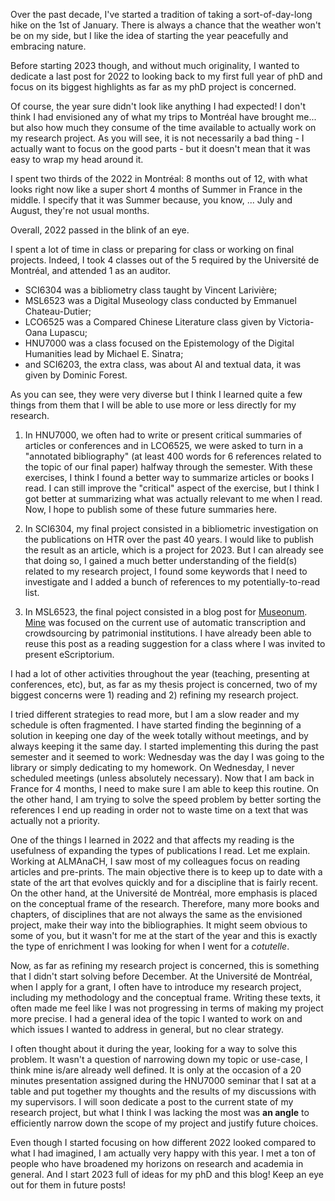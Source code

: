 <!--
.. title: 009 - Looking back to 2022
.. slug: 009
.. date: 2022-12-31 10:14:57 UTC-05:00
.. tags: courses
.. category: milestone
.. link: 
.. description: 
.. type: text
-->

Over the past decade, I've started a tradition of taking a sort-of-day-long hike on the 1st of January. There is always a chance that the weather won't be on my side, but I like the idea of starting the year peacefully and embracing nature.  

Before starting 2023 though, and without much originality, I wanted to dedicate a last post for 2022 to looking back to my first full year of phD and focus on its biggest highlights as far as my phD project is concerned.  

Of course, the year sure didn't look like anything I had expected! I don't think I had envisioned any of what my trips to Montréal have brought me... but also how much they consume of the time available to actually work on my research project. As you will see, it is not necessarily a bad thing - I actually want to focus on the good parts - but it doesn't mean that it was easy to wrap my head around it.  

I spent two thirds of the 2022 in Montréal: 8 months out of 12, with what looks right now like a super short 4 months of Summer in France in the middle. I specify that it was Summer because, you know, ... July and August, they're not usual months.

Overall, 2022 passed in the blink of an eye.  

I spent a lot of time in class or preparing for class or working on final projects. Indeed, I took 4 classes out of the 5 required by the Université de Montréal, and attended 1 as an auditor.  

- SCI6304 was a bibliometry class taught by Vincent Larivière;
- MSL6523 was a Digital Museology class conducted by Emmanuel Chateau-Dutier;
- LCO6525 was a Compared Chinese Literature class given by Victoria-Oana Lupascu;
- HNU7000 was a class focused on the Epistemology of the Digital Humanities lead by Michael E. Sinatra;
- and SCI6203, the extra class, was about AI and textual data, it was given by Dominic Forest.

As you can see, they were very diverse but I think I learned quite a few things from them that I will be able to use more or less directly for my research.

1. In HNU7000, we often had to write or present critical summaries of articles or conferences and in LCO6525, we were asked to turn in a "annotated bibliography" (at least 400 words for 6 references related to the topic of our final paper) halfway through the semester. With these exercises, I think I found a better way to summarize articles or books I read. I can still improve the "critical" aspect of the exercise, but I think I got better at summarizing what was actually relevant to me when I read. Now, I hope to publish some of these future summaries here.

2. In SCI6304, my final project consisted in a bibliometric investigation on the publications on HTR over the past 40 years. I would like to publish the result as an article, which is a project for 2023. But I can already see that doing so, I gained a much better understanding of the field(s) related to my research project, I found some keywords that I need to investigate and I added a bunch of references to my potentially-to-read list.  

3. In MSL6523, the final poject consisted in a blog post for [Museonum](https://medium.com/museonum). [Mine](https://medium.com/museonum/intelligence-artificielle-et-intelligence-collective-des-nouveaux-eldorados-pour-rendre-les-c8c4e214d4e6) was focused on the current use of automatic transcription and crowdsourcing by patrimonial institutions. I have already been able to reuse this post as a reading suggestion for a class where I was invited to present eScriptorium.  

I had a lot of other activities throughout the year (teaching, presenting at conferences, etc), but, as far as my thesis project is concerned, two of my biggest concerns were 1) reading and 2) refining my research project.  

I tried different strategies to read more, but I am a slow reader and my schedule is often fragmented. I have started finding the beginning of a solution in keeping one day of the week totally without meetings, and by always keeping it the same day. I started implementing this during the past semester and it seemed to work: Wednesday was the day I was going to the library or simply dedicating to my homework. On Wednesday, I never scheduled meetings (unless absolutely necessary). Now that I am back in France for 4 months, I need to make sure I am able to keep this routine. On the other hand, I am trying to solve the speed problem by better sorting the references I end up reading in order not to waste time on a text that was actually not a priority.  

One of the things I learned in 2022 and that affects my reading is the usefulness of expanding the types of publications I read. Let me explain. Working at ALMAnaCH, I saw most of my colleagues focus on reading articles and pre-prints. The main objective there is to keep up to date with a state of the art that evolves quickly and for a discipline that is fairly recent. On the other hand, at the Université de Montréal, more emphasis is placed on the conceptual frame of the research. Therefore, many more books and chapters, of disciplines that are not always the same as the envisioned project, make their way into the bibliographies. It might seem obvious to some of you, but it wasn't for me at the start of the year and this is exactly the type of enrichment I was looking for when I went for a *cotutelle*.  

Now, as far as refining my research project is concerned, this is something that I didn't start solving before December. At the Université de Montréal, when I apply for a grant, I often have to introduce my research project, including my methodology and the conceptual frame. Writing these texts, it often made me feel like I was not progressing in terms of making my project more precise. I had a general idea of the topic I wanted to work on and which issues I wanted to address in general, but no clear strategy.  

I often thought about it during the year, looking for a way to solve this problem. It wasn't a question of narrowing down my topic or use-case, I think mine is/are already well defined. It is only at the occasion of a 20 minutes presentation assigned during the HNU7000 seminar that I sat at a table and put together my thoughts and the results of my discussions with my supervisors. I will soon dedicate a post to the current state of my research project, but what I think I was lacking the most was **an angle** to efficiently narrow down the scope of my project and justify future choices.  

Even though I started focusing on how different 2022 looked compared to what I had imagined, I am actually very happy with this year. I met a ton of people who have broadened my horizons on research and academia in general. And I start 2023 full of ideas for my phD and this blog! Keep an eye out for them in future posts!
